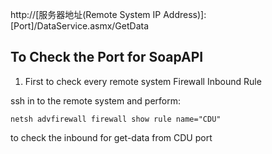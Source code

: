 http://[服务器地址(Remote System IP Address)]:[Port]/DataService.asmx/GetData

## To Check the Port for SoapAPI

1. First to check every remote system Firewall Inbound Rule

ssh in to the remote system and perform:
```
netsh advfirewall firewall show rule name="CDU"
```
to check the inbound for get-data from CDU port
